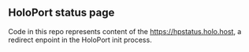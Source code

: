 ## HoloPort status page
Code in this repo represents content of the https://hpstatus.holo.host, a redirect enpoint in the  HoloPort init process.
